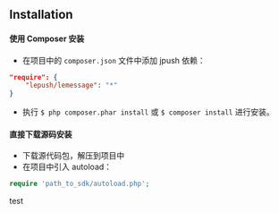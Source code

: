 
## Installation


#### 使用 Composer 安装

- 在项目中的 `composer.json` 文件中添加 jpush 依赖：

```json
"require": {
    "lepush/lemessage": "*"
}
```

- 执行 `$ php composer.phar install` 或 `$ composer install` 进行安装。

#### 直接下载源码安装

- 下载源代码包，解压到项目中
- 在项目中引入 autoload：

```php
require 'path_to_sdk/autoload.php';
```

test
